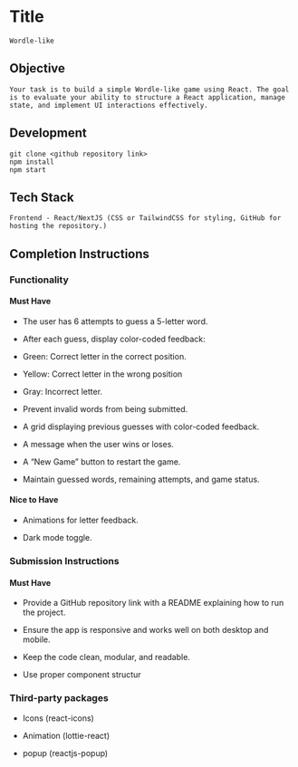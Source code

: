 # Title

    Wordle-like

## Objective

    Your task is to build a simple Wordle-like game using React. The goal is to evaluate your ability to structure a React application, manage state, and implement UI interactions effectively.


## Development

    git clone <github repository link>  
    npm install
    npm start


## Tech Stack

    Frontend - React/NextJS (CSS or TailwindCSS for styling, GitHub for hosting the repository.)

## Completion Instructions

### Functionality

#### Must Have

*  The user has 6 attempts to guess a 5-letter word.

*    After each guess, display color-coded feedback:

*   Green: Correct letter in the correct position.

*   Yellow: Correct letter in the wrong position

*   Gray: Incorrect letter.

*   Prevent invalid words from being submitted.

*   A grid displaying previous guesses with color-coded feedback.

*   A message when the user wins or loses.

*   A “New Game” button to restart the game.

*   Maintain guessed words, remaining attempts, and game status.


#### Nice to Have

*    Animations for letter feedback.

*    Dark mode toggle.

### Submission Instructions

#### Must Have

-  Provide a GitHub repository link with a README explaining how to run the project.

-  Ensure the app is responsive and works well on both desktop and mobile.

-  Keep the code clean, modular, and readable.

-  Use proper component structur


### Third-party packages

*    Icons (react-icons)

*    Animation (lottie-react)

*    popup (reactjs-popup)
